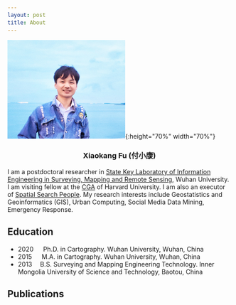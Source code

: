 ```yaml
---
layout: post
title: About
---
```


![](https://raw.githubusercontent.com/wybert/Wybert.github.io/master/images/sea.png){:height="70%" width="70%"}

<div style="text-align: center;"> 
<h3>Xiaokang Fu (付小康)</h3>
    <a href="https://scholar.google.com.hk/citations?user=H9RAbHIAAAAJ"><i class="ai ai-google-scholar ai-2x"></i></a>
      <a href="https://orcid.org/my-orcid?orcid=0000-0002-3396-6720"><i class="ai ai-orcid ai-2x"></i></a>  <a href="https://www.researchgate.net/profile/Xiaokang-Fu"><i class="ai ai-researchgate ai-2x"></i></a>  <a href="https://twitter.com/fxk123"><i class="fa fa-twitter ai-2x"></i></a>  <a href="https://github.com/wybert"><i class="fa fa-github ai-2x"></i></a>  <a href="https://www.linkedin.com/in/xiaokang-fu-258b14a2/"><i class="fa fa-linkedin ai-2x" aria-hidden="true"></i></a>
</div>

I am a postdoctoral researcher in [State Key Laboratory of Information Engineering in Surveying, Mapping and Remote Sensing](http://www.lmars.whu.edu.cn/en/), Wuhan University. I am visiting fellow at the [CGA](https://gis.harvard.edu/) of Harvard University. I am also an executor of <a href="https://luojiassp.github.io/">Spatial Search People</a>. My research interests include Geostatistics and Geoinformatics (GIS), Urban Computing, Social Media Data Mining, Emergency Response.




## Education

- 2020   Ph.D. in Cartography. Wuhan University, Wuhan, China
- 2015   M.A. in Cartography. Wuhan University, Wuhan, China
- 2013  B.S. Surveying and Mapping Engineering Technology. 
Inner Mongolia University of Science and Technology, Baotou, China

## Publications

<script src="https://bibbase.org/show?bib=https%3A%2F%2Fapi.zotero.org%2Fusers%2F3636796%2Fcollections%2FNI6VDPMI%2Fitems%3Fkey%3DctxFP0mdGrv98wIzsoxlydCp%26format%3Dbibtex%26limit%3D100&jsonp=1"></script>





<!-- ## 研究项目 -->

<!-- 这个地方可以添加图片么 -->
<!-- 
- **社交媒体数据挖掘与城市污染研究(国家自然科学基金 2013-2015)** 

应用新浪微博这一社交媒体服务，从不同尺度不同角度探测城市污染信息。主要包括：

1. 分别从城市尺度和街区尺度探索微博数据与空气污染的相关关系
2. 以城市为单位的空气质量推测，探索社交媒体在城市空间尺度上对污染信息的推测能力
3. 基于新浪微博数据的城市空间细粒度空气质量趋势面推测
4. 应用微博数据探索城市内部的污染源以及各种污染事件的分布

涉及技术难点：微博数据获取方案设计与实施；微博数据预处理方法；特征设计与提取方案；模型设计与评估；基于WEB的污染地图设计与实现。 -->
<!-- 
主要成果：

1. Wang, Y., **Fu, X.**, Jiang, W., Wang, T., Tsou, M.-H., & Ye, X. (2017). Inferring urban air quality based on social media. Computers, Environment and Urban Systems, 66(Supplement C), 110–116. https://doi.org/10.1016/j.compenvurbsys.2017.07.002(**SSCI JCR一区**)
2. Jiang, W., Wang, Y., Tsou, M.-H., & **Fu, X.** (2015). Using Social Media to Detect Outdoor Air Pollution and Monitor Air Quality Index (AQI): A Geo-Targeted Spatiotemporal Analysis Framework with Sina Weibo (Chinese Twitter). PLOS ONE, 10(10), e0141185. https://doi.org/10.1371/journal.pone.0141185(**SCI 中科院 三区**)
3. 相恒茂, **付小康**, 高浠舰, 杨浚, & 王艳东. (2017). 基于社交媒体的城市污染信息探测. 测绘与空间地理信息, 40(08), 47-49+53.(**中文核心**)
4. 王艳东, 荆彤, 姜伟, 王腾, & **付小康**. (2016). 利用社交媒体数据模拟城市空气质量趋势面. 武汉大学学报·信息科学版, 42(1), 14–20.(**EI**) -->
<!-- 

- **社交媒体数据挖掘与城市内涝应急响应(国家自然科学基金 2015-)**

面向城市内涝探测和动态风险评估的需求，基于社交媒体等多源城市大数据，利用复杂网络、深度学习等多学科方法的特点和优势，解决社交媒体话题关联规则与演化机制、多模态异构特征融合与知识提取等关键科学问题，系统地揭示社交媒体中话题演化和城市内涝过程的关系，实现城市内涝区域的探测、内涝内涝程度的评级，为城市内涝救援、减灾提供支撑。主要包括：

1. 基于共词的社交媒体短文本话题发现与分类方法
2. 动态共词网络话题演化模型
3. 社交媒体数据多模态知识迁移和融合下的城市内涝探测方法 -->


<!--:这里技术难点可以不写的,展示自己的技能应该在另外的部分 -->

<!-- 涉及技术难点：社交媒体短文本主题挖掘方法；社交媒体话题演化分析方法；社交媒体多模态数据融合方法 -->


<!-- 以共词网络和深度迁移学习为基础，针对社交媒体文本短、话题多样的特性，提出社交媒体短文本话题挖掘方法；构建动态的共词网络继而研究话题演化及其与城市内涝灾害的相关关系；提出结合迁移学习融合社交媒体中文本和图片多模态信息进行城市内涝探测的方法。本文以“721北京特大暴雨”洪涝人道主义救援为例，获取北京市带有地理坐标的新浪微博数据，实现基于社交媒体的城市内涝区域探测和内涝程度评估。 -->
<!-- 
主要成果:

1. **Fu, X.**. A Hyper-network Framework to Analyzing Dynamic Situation Awareness. **(Working on the draft)**
2. **Fu, X.**. Waterlogging Severity Assessment Using Multi-Mode Deep Learning Based on Social Media. **(Working on the draft)**
3. **Fu, X.**. A Near Real-time Risk Assessment Method of Waterlogging Points Based on LSTM Network. **(Experiment in progress)**
4. 王艳东, **付小康**, & 李萌萌. (2018). 一种基于共词网络的社交媒体数据主题挖掘方法. 武汉大学学报(信息科学版), 43(12), 2287–2294.(**EI**)
5. 王艳东,李萌萌,**付小康**,邵世维,刘辉. (2019). 基于社交媒体共词网络的灾情发展态势探测方法. 武汉大学学报(信息科学版)(Accepted)(**EI**)
6. 刘淑涵, 王艳东, & **付小康**. (2019). 利用卷积神经网络提取微博中的暴雨灾害信息. 地球信息科学学报, 21(07), 1009–1017.(**中文核心**) -->


<!-- 
## 参与研究




- **基于社交网络点评数据的商业设施活力空间点模式分析** 
  
利用大众点评的POI信息和点评信息数据,结合路网约束的方法,研究城市商业设施活力的空
间模式并进行定量分析。主要涉及空间点模式分析方法、路网约束等,主要工作:

1. 负责大众点评数据抓取方案设计与实施
2. 负责路网约束方案实现
3. 参与基于路网约束的梯度提升决策树模型实现

主要成果：

1. Teng Wang, Yandong Wang, Xiaoming Zhao, Xiaokang Fu. Spatial distribution pattern of the customer count and satisfaction of commercial facilities based on social network review data in Beijing, China. Computers, Environment and Urban Systems. 71 (2018) 88–97 (**SSCI JCR一区**)
2. 王腾, 王艳东, 赵晓明, **付小康**, & 蒋波涛. (2018). 顾及道路网约束的商业设施空间点模式分析. 武汉大学学报(信息科学版), 43(11), 1746–1752.(**EI**) -->


<!-- 
- **China Data Lab 科研云共享平台项目**

基于web和虚拟桌面技术,搭建科研人员数据共享平台、软件工具共享平台、模型共享平台、研究案例共享平台,并提供虚拟桌面服务。

主要工作:
   
1. 负责基于Jupyter Notebook的数据研究案例库标准制定
2. 负责基于Jupyter Notebook的数据研究案例制作与分享
3. 负责基于Jupyter Notebook的数据研究案例制作培训 -->


<!--:放一个主要成果在上面，一个Github地址 -->
<!-- 
- **基于智能规划的空间信息服务组合模型自动构建（国家自然科学基金）**

对空间信息服务进行自动智能组合以回答面向具体领域的问题。主要涉及人工智能、WebService技术等,主要工作:

1. 负责完成水位预测模块模型的建立及相关WebService发布
2. 负责GIS模块化与微博数据挖掘自动化及相关WebService发布 -->
   

<!-- # 科研经历

1. 2017.7 参加CPGIS国际会议,并作口头报告
2. 积极参加每年的GIS年会,并作口头报告 -->


<!-- # 科研技术能力

1. 具备阅读英文文献以及英文科技论文写作能力
2. 能够无障碍进行英语日常对话和学术交流
3. 具备基金申请书书写经验
4. 掌握GIS工具,Python、R等科学计算编程语言.熟悉数据爬虫、数据处理、统计分析、机器学习、深度学习、数据可视化等工作
5. 熟悉服务器管理、数据库管理工作,熟悉Linux、Mongo、Git等平台或工具
6. 熟悉Web开发,Web Services开发、地图开发等
7. 具有很好的团队协作能力 -->

<!-- ## 开放的项目 -->


<!-- ### Social media crawler

[wybert/weiboUserCrawler](https://github.com/wybert/weiboUserCrawler)
[wybert/PicCralwer](https://github.com/wybert/PicCralwer) -->

<!-- ### Web service

[wybert/smartwebservice](https://github.com/wybert/smartwebservice) -->


<!-- ### Academic writing

[wybert/AcademicManuscriptMarkdownTemplate](https://github.com/wybert/AcademicManuscriptMarkdownTemplate)
[wybert/mk2mm](https://github.com/wybert/mk2mm) -->



<!-- ### Having fun 

[wybert/gikoneko](https://github.com/wybert/gikoneko)
[wybert/GuitarTabCrawer](https://github.com/wybert/GuitarTabCrawer)

## 个人爱好

**文艺爱好:**摄影与视频制作,音乐与音乐创作,天文与观星

**体育爱好:**羽毛球,跑步,华尔兹和街舞 -->